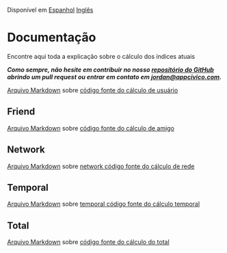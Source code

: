 Disponível em [Espanhol](https://github.com/AppCivico/pegabot-backend/blob/master/documentation/README_ES.md) [Inglês](https://github.com/AppCivico/pegabot-backend/blob/master/documentation/README.md)

# Documentação
Encontre aqui toda a explicação sobre o cálculo dos índices atuais

**_Como sempre, não hesite em contribuir no nosso [repositório do GitHub](https://github.com/AppCivico/pegabot-backend) abrindo um pull request ou entrar em contato em [jordan@appcivico.com](mailto:jordan@appcivico.com)._**

[Arquivo Markdown](https://github.com/AppCivico/pegabot-backend/blob/master/documentation/português/User.md) sobre [código fonte do cálculo de usuário](https://github.com/AppCivico/pegabot-backend/blob/master/src/index/user.mjs)

## Friend

[Arquivo Markdown](https://github.com/AppCivico/pegabot-backend/blob/master/documentation/português/Friend.md) sobre [código fonte do cálculo de amigo](https://github.com/AppCivico/pegabot-backend/blob/master/src/index/friends.mjs)

## Network

[Arquivo Markdown](https://github.com/AppCivico/pegabot-backend/blob/master/documentation/português/Network.md) sobre [network código fonte do cálculo de rede](https://github.com/AppCivico/pegabot-backend/blob/master/src/index/network.mjs)

## Temporal

[Arquivo Markdown](https://github.com/AppCivico/pegabot-backend/blob/master/documentation/português/Temporal.md) sobre [temporal código fonte do cálculo temporal](https://github.com/AppCivico/pegabot-backend/blob/master/src/index/temporal.mjs)

## Total

[Arquivo Markdown](https://github.com/AppCivico/pegabot-backend/blob/master/documentation/português/Total.md) sobre [código fonte do cálculo do total](https://github.com/AppCivico/pegabot-backend/blob/master/src/analyze.js)
